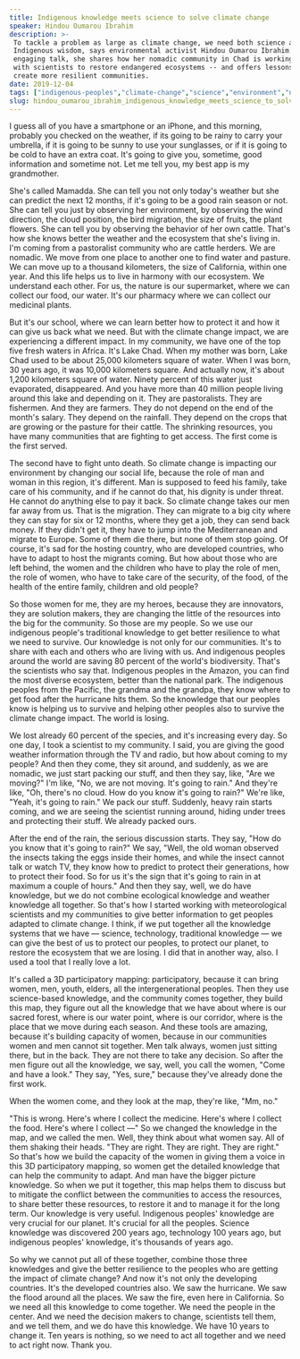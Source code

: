 ```yaml
---
title: Indigenous knowledge meets science to solve climate change
speaker: Hindou Oumarou Ibrahim
description: >-
 To tackle a problem as large as climate change, we need both science and
 Indigenous wisdom, says environmental activist Hindou Oumarou Ibrahim. In this
 engaging talk, she shares how her nomadic community in Chad is working closely
 with scientists to restore endangered ecosystems -- and offers lessons on how to
 create more resilient communities.
date: 2019-12-04
tags: ["indigenous-peoples","climate-change","science","environment","nature","activism"]
slug: hindou_oumarou_ibrahim_indigenous_knowledge_meets_science_to_solve_climate_change
---
```


I guess all of you have a smartphone or an iPhone, and this morning, probably you checked
on the weather, if its going to be rainy to carry your umbrella, if it is going to be
sunny to use your sunglasses, or if it is going to be cold to have an extra coat. It's
going to give you, sometime, good information and sometime not. Let me tell you, my best
app is my grandmother.

She's called Mamadda. She can tell you not only today's weather but she can predict the
next 12 months, if it's going to be a good rain season or not. She can tell you just by
observing her environment, by observing the wind direction, the cloud position, the bird
migration, the size of fruits, the plant flowers. She can tell you by observing the
behavior of her own cattle. That's how she knows better the weather and the ecosystem that
she's living in. I'm coming from a pastoralist community who are cattle herders. We are
nomadic. We move from one place to another one to find water and pasture. We can move up
to a thousand kilometers, the size of California, within one year. And this life helps us
to live in harmony with our ecosystem. We understand each other. For us, the nature is our
supermarket, where we can collect our food, our water. It's our pharmacy where we can
collect our medicinal plants.

But it's our school, where we can learn better how to protect it and how it can give us
back what we need. But with the climate change impact, we are experiencing a different
impact. In my community, we have one of the top five fresh waters in Africa. It's Lake
Chad. When my mother was born, Lake Chad used to be about 25,000 kilometers square of
water. When I was born, 30 years ago, it was 10,000 kilometers square. And actually now,
it's about 1,200 kilometers square of water. Ninety percent of this water just evaporated,
disappeared. And you have more than 40 million people living around this lake and
depending on it. They are pastoralists. They are fishermen. And they are farmers. They do
not depend on the end of the month's salary. They depend on the rainfall. They depend on
the crops that are growing or the pasture for their cattle. The shrinking resources, you
have many communities that are fighting to get access. The first come is the first
served.

The second have to fight unto death. So climate change is impacting our environment by
changing our social life, because the role of man and woman in this region, it's
different. Man is supposed to feed his family, take care of his community, and if he
cannot do that, his dignity is under threat. He cannot do anything else to pay it back. So
climate change takes our men far away from us. That is the migration. They can migrate to
a big city where they can stay for six or 12 months, where they get a job, they can send
back money. If they didn't get it, they have to jump into the Mediterranean and migrate to
Europe. Some of them die there, but none of them stop going. Of course, it's sad for the
hosting country, who are developed countries, who have to adapt to host the migrants
coming. But how about those who are left behind, the women and the children who have to
play the role of men, the role of women, who have to take care of the security, of the
food, of the health of the entire family, children and old people?

So those women for me, they are my heroes, because they are innovators, they are solution
makers, they are changing the little of the resources into the big for the community. So
those are my people. So we use our indigenous people's traditional knowledge to get better
resilience to what we need to survive. Our knowledge is not only for our communities. It's
to share with each and others who are living with us. And indigenous peoples around the
world are saving 80 percent of the world's biodiversity. That's the scientists who say
that. Indigenous peoples in the Amazon, you can find the most diverse ecosystem, better
than the national park. The indigenous peoples from the Pacific, the grandma and the
grandpa, they know where to get food after the hurricane hits them. So the knowledge that
our peoples know is helping us to survive and helping other peoples also to survive the
climate change impact. The world is losing.

We lost already 60 percent of the species, and it's increasing every day. So one day, I
took a scientist to my community. I said, you are giving the good weather information
through the TV and radio, but how about coming to my people? And then they come, they sit
around, and suddenly, as we are nomadic, we just start packing our stuff, and then they
say, like, "Are we moving?" I'm like, "No, we are not moving. It's going to rain." And
they're like, "Oh, there's no cloud. How do you know it's going to rain?" We're like,
"Yeah, it's going to rain." We pack our stuff. Suddenly, heavy rain starts coming, and we
are seeing the scientist running around, hiding under trees and protecting their stuff. We
already packed ours.

After the end of the rain, the serious discussion starts. They say, "How do you know that
it's going to rain?" We say, "Well, the old woman observed the insects taking the eggs
inside their homes, and while the insect cannot talk or watch TV, they know how to predict
to protect their generations, how to protect their food. So for us it's the sign that it's
going to rain in at maximum a couple of hours." And then they say, well, we do have
knowledge, but we do not combine ecological knowledge and weather knowledge all together.
So that's how I started working with meteorological scientists and my communities to give
better information to get peoples adapted to climate change. I think, if we put together
all the knowledge systems that we have — science, technology, traditional knowledge — we
can give the best of us to protect our peoples, to protect our planet, to restore the
ecosystem that we are losing. I did that in another way, also. I used a tool that I really
love a lot.

It's called a 3D participatory mapping: participatory, because it can bring women, men,
youth, elders, all the intergenerational peoples. Then they use science-based knowledge,
and the community comes together, they build this map, they figure out all the knowledge
that we have about where is our sacred forest, where is our water point, where is our
corridor, where is the place that we move during each season. And these tools are amazing,
because it's building capacity of women, because in our communities women and men cannot
sit together. Men talk always, women just sitting there, but in the back. They are not
there to take any decision. So after the men figure out all the knowledge, we say, well,
you call the women, "Come and have a look." They say, "Yes, sure," because they've already
done the first work.

When the women come, and they look at the map, they're like, "Mm, no."

"This is wrong. Here's where I collect the medicine. Here's where I collect the food.
Here's where I collect —" So we changed the knowledge in the map, and we called the men.
Well, they think about what women say. All of them shaking their heads. "They are right.
They are right. They are right." So that's how we build the capacity of the women in
giving them a voice in this 3D participatory mapping, so women get the detailed knowledge
that can help the community to adapt. And man have the bigger picture knowledge. So when
we put it together, this map helps them to discuss but to mitigate the conflict between
the communities to access the resources, to share better these resources, to restore it
and to manage it for the long term. Our knowledge is very useful. Indigenous peoples'
knowledge are very crucial for our planet. It's crucial for all the peoples. Science
knowledge was discovered 200 years ago, technology 100 years ago, but indigenous peoples'
knowledge, it's thousands of years ago.

So why we cannot put all of these together, combine those three knowledges and give the
better resilience to the peoples who are getting the impact of climate change? And now
it's not only the developing countries. It's the developed countries also. We saw the
hurricane. We saw the flood around all the places. We saw the fire, even here in
California. So we need all this knowledge to come together. We need the people in the
center. And we need the decision makers to change, scientists tell them, and we tell them,
and we do have this knowledge. We have 10 years to change it. Ten years is nothing, so we
need to act all together and we need to act right now. Thank you.

<!--
ad_duration=3.33
comment_count=9
event="TEDWomen 2019"
external_duration=0
external_start_time=0
has_talk_citation=1
intro_duration=11.82
is_subtitle_required="False"
is_talk_featured="True"
language="en"
language_swap="False"
native_language="en"
number_of_related_talks=6
number_of_speakers=1
number_of_subtitled_videos=13
number_of_tags=6
number_of_talk_download_languages=13
number_of_talk_more_resources=0
number_of_talk_recommendations=1
number_of_talks_take_actions=0
post_ad_duration=0.83
published_timestamp="2020-03-27 14:55:23"
recording_date="2019-12-04"
speaker_description="Environmental activist"
speaker_is_published=1
speaker_name="Hindou Oumarou Ibrahim"
talk_more_resources=[]
talk_name="Indigenous knowledge meets science to solve climate change"
talk_recommendations_blurb="More resources curated by Hindou Oumarou Ibrahim"
talks_tags=["indigenous-peoples","climate-change","science","environment","nature","activism"]
talks_take_action=[]
url_photo_speaker="https://pe.tedcdn.com/images/ted/d20251fbbde1a23160a6204dd3e8b6d708e3db49_254x191.jpg"
url_photo_talk="https://s3.amazonaws.com/talkstar-photos/uploads/be1bd903-72fa-437a-854d-e9dd0e42beb9/HindouOumarouIbrahim_2019W-embed.jpg"
url_webpage="https://www.ted.com/talks/hindou_oumarou_ibrahim_indigenous_knowledge_meets_science_to_solve_climate_change"
video_type_name="TED Stage Talk"
-->